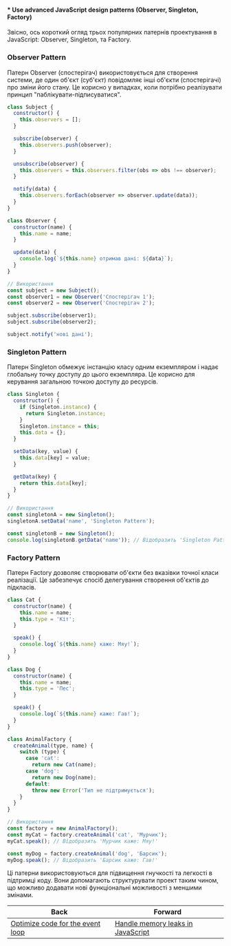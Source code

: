 #### * Use advanced JavaScript design patterns (Observer, Singleton, Factory)

Звісно, ось короткий огляд трьох популярних патернів проектування в JavaScript: Observer, Singleton, та Factory.

### Observer Pattern

Патерн Observer (спостерігач) використовується для створення системи, де один об'єкт (суб'єкт) повідомляє інші об'єкти (спостерігачі) про зміни його стану. Це корисно у випадках, коли потрібно реалізувати принцип "паблікувати-підписуватися".

```javascript
class Subject {
  constructor() {
    this.observers = [];
  }

  subscribe(observer) {
    this.observers.push(observer);
  }

  unsubscribe(observer) {
    this.observers = this.observers.filter(obs => obs !== observer);
  }

  notify(data) {
    this.observers.forEach(observer => observer.update(data));
  }
}

class Observer {
  constructor(name) {
    this.name = name;
  }

  update(data) {
    console.log(`${this.name} отримав дані: ${data}`);
  }
}

// Використання
const subject = new Subject();
const observer1 = new Observer('Спостерігач 1');
const observer2 = new Observer('Спостерігач 2');

subject.subscribe(observer1);
subject.subscribe(observer2);

subject.notify('нові дані');
```

### Singleton Pattern

Патерн Singleton обмежує інстанцію класу одним екземпляром і надає глобальну точку доступу до цього екземпляра. Це корисно для керування загальною точкою доступу до ресурсів.

```javascript
class Singleton {
  constructor() {
    if (Singleton.instance) {
      return Singleton.instance;
    }
    Singleton.instance = this;
    this.data = {};
  }

  setData(key, value) {
    this.data[key] = value;
  }

  getData(key) {
    return this.data[key];
  }
}

// Використання
const singletonA = new Singleton();
singletonA.setData('name', 'Singleton Pattern');

const singletonB = new Singleton();
console.log(singletonB.getData('name')); // Відобразить 'Singleton Pattern'
```

### Factory Pattern

Патерн Factory дозволяє створювати об'єкти без вказівки точної класи реалізації. Це забезпечує спосіб делегування створення об'єктів до підкласів.

```javascript
class Cat {
  constructor(name) {
    this.name = name;
    this.type = 'Кіт';
  }

  speak() {
    console.log(`${this.name} каже: Мяу!`);
  }
}

class Dog {
  constructor(name) {
    this.name = name;
    this.type = 'Пес';
  }

  speak() {
    console.log(`${this.name} каже: Гав!`);
  }
}

class AnimalFactory {
  createAnimal(type, name) {
    switch (type) {
      case 'cat':
        return new Cat(name);
      case 'dog':
        return new Dog(name);
      default:
        throw new Error('Тип не підтримується');
    }
  }
}

// Використання
const factory = new AnimalFactory();
const myCat = factory.createAnimal('cat', 'Мурчик');
myCat.speak(); // Відобразить 'Мурчик каже: Мяу!'

const myDog = factory.createAnimal('dog', 'Барсик');
myDog.speak(); // Відобразить 'Барсик каже: Гав!'
```

Ці патерни використовуються для підвищення гнучкості та легкості в підтримці коду. Вони допомагають структурувати проект таким чином, що можливо додавати нові функціональні можливості з меншими змінами.

| Back | Forward |
|---|---|
| [Optimize code for the event loop](/ua/senior/javascript/optimizing-code-for-event-loop-execution.md)  | [Handle memory leaks in JavaScript](/ua/senior/javascript/how-to-prevent-a-memory-leak-in-javascript.md) |
